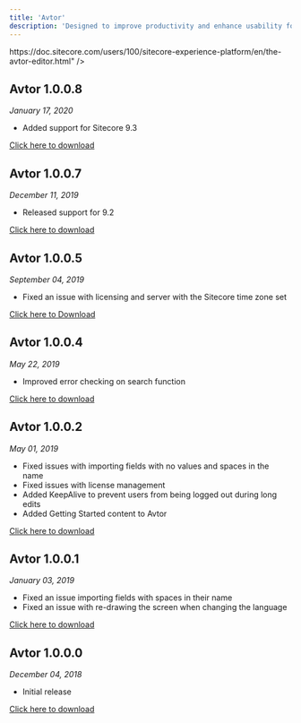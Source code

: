 ```yaml
---
title: 'Avtor'
description: 'Designed to improve productivity and enhance usability for Sitecore content editors and strategists. Review content across many pages at one time without going into each one.'
---
```


<Article title="Avtor - Essential for Integrated Content Control" description="Designed to improve productivity and enhance usability for Sitecore content editors and strategists. Review content across many pages at one time without going into each one.

Avtor supports languages, version, and workflow promotion. You can easily export to Excel for advanced filtering, sorting, mass changing, and proofing – then simply import back in to see all your changes reflected in Sitecore." linktext="Read the Avtor documentation" link="https://doc.sitecore.com/users/100/sitecore-experience-platform/en/the-avtor-editor.html" />

## Avtor 1.0.0.8
_January 17, 2020_

* Added support for Sitecore 9.3

[Click here to download](https://scdp.blob.core.windows.net/downloads/Avtor/Avtor%201.0.0.8.zip)

## Avtor 1.0.0.7
_December 11, 2019_

* Released support for 9.2

[Click here to download](https://scdp.blob.core.windows.net/downloads/Avtor/Avtor%201.0.0.7.zip)

## Avtor 1.0.0.5
_September 04, 2019_

* Fixed an issue with licensing and server with the Sitecore time zone set

[Click here to Download](https://scdp.blob.core.windows.net/downloads/Avtor/Avtor%201.0.0.5.zip)

## Avtor 1.0.0.4
_May 22, 2019_

* Improved error checking on search function

[Click here to download](https://scdp.blob.core.windows.net/downloads/Avtor/Avtor%201.0.0.4.zip)

## Avtor 1.0.0.2
_May 01, 2019_

* Fixed issues with importing fields with no values and spaces in the name
*   Fixed issues with license management
*   Added KeepAlive to prevent users from being logged out during long edits
*   Added Getting Started content to Avtor

[Click here to download](https://scdp.blob.core.windows.net/downloads/Avtor/Avtor%201.0.0.2.zip)

## Avtor 1.0.0.1
_January 03, 2019_

* Fixed an issue importing fields with spaces in their name
*   Fixed an issue with re-drawing the screen when changing the language

[Click here to download](https://scdp.blob.core.windows.net/downloads/Avtor/Avtor%201.0.0.1.zip)

## Avtor 1.0.0.0
_December 04, 2018_

* Initial release

[Click here to download](https://scdp.blob.core.windows.net/downloads/Avtor/Avtor%201.0.0.0.zip)